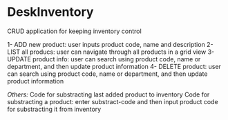 # DeskInventory
CRUD application for keeping inventory control

1- ADD new product: user inputs product code, name and description
2- LIST all producs: user can navigate through all products in a grid view
3- UPDATE product info: user can search using product code, name or department, and then update product information
4- DELETE product: user can search using product code, name or department, and then update product information

*Others:*
Code for substracting last added product to inventory
Code for substracting a product: enter substract-code and then input product code for substracting it from inventory
